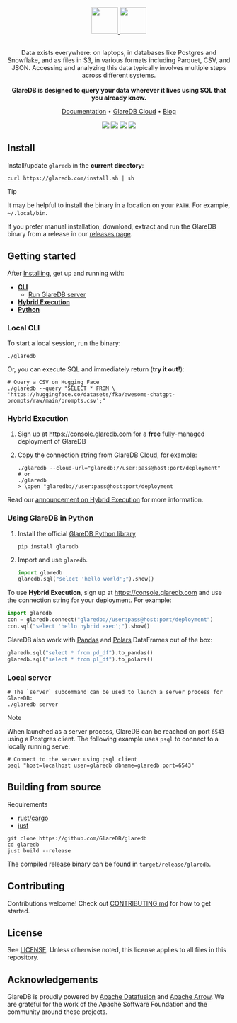 <!-- markdownlint-disable no-inline-html -->
<!-- markdownlint-disable first-line-h1 -->
<div align="center">
  <a href="https://glaredb.com#gh-light-mode-only">
    <img src="https://docs.glaredb.com/assets/logo.svg" height="60q">
  </a>
  <a href="https://glaredb.com#gh-dark-mode-only">
    <img src="https://glaredb.com/logo.svg" height="60">
  </a>
</div>
<br/>
<p align="center">
Data exists everywhere: on laptops, in databases like Postgres and Snowflake, and as files in S3, in various formats including Parquet, CSV, and JSON. Accessing and analyzing this data typically involves multiple steps across different systems.<br/> <br/> <b>GlareDB is designed to query your data wherever it lives using SQL that you
already know.</b>
</p>
<p align="center">
<a href="https://docs.glaredb.com">Documentation</a> •
<a href="https://console.glaredb.com>">GlareDB Cloud</a> •
<a href="https://glaredb.com/blog">Blog</a>
</p>

<div align="center">
<a href="https://github.com/GlareDB/glaredb/releases"><img src="https://img.shields.io/github/v/release/glaredb/glaredb?display_name=tag&style=flat-square"></img></a>
<a href="https://pypi.org/project/glaredb"><img src="https://img.shields.io/pypi/v/glaredb?style=flat-square"</img></a>
<a href="https://twitter.com/glaredb"><img src="https://img.shields.io/twitter/follow/glaredb?color=blue&logo=twitter&style=flat-square"></img></a>
<a href="https://discord.gg/2D7qxC5xkf"><img src="https://img.shields.io/static/v1?label=Chat on Discord&message= &color=360066&style=flat-square"></img></a>
</div>

## Install

Install/update `glaredb` in the **current directory**:

```shell
curl https://glaredb.com/install.sh | sh
```

> [!TIP]
> It may be helpful to install the binary in a location on your `PATH`. For example, `~/.local/bin`.
>
> If you prefer manual installation, download, extract and run the GlareDB binary
> from a release in our [releases page].


## Getting started

After [Installing](#install), get up and running with:

- [**CLI**](#local-cli)
  - [Run GlareDB server](#local-server)
- [**Hybrid Execution**](#hybrid-execution)
- [**Python**](#using-glaredb-in-python)

### Local CLI

To start a local session, run the binary:

```shell
./glaredb
```

Or, you can execute SQL and immediately return (**try it out!**):

```shell
# Query a CSV on Hugging Face
./glaredb --query "SELECT * FROM \
'https://huggingface.co/datasets/fka/awesome-chatgpt-prompts/raw/main/prompts.csv';"
```

### Hybrid Execution

1. Sign up at <https://console.glaredb.com> for a **free** fully-managed
   deployment of GlareDB
2. Copy the connection string from GlareDB Cloud, for example:

   ```shell
   ./glaredb --cloud-url="glaredb://user:pass@host:port/deployment"
   # or
   ./glaredb
   > \open "glaredb://user:pass@host:port/deployment
   ```

Read our [announcement on Hybrid Execution] for more information.

### Using GlareDB in Python

1. Install the official [GlareDB Python library]

   ```shell
   pip install glaredb
   ```

2. Import and use `glaredb`.

   ```python
   import glaredb
   glaredb.sql("select 'hello world';").show()
   ```

To use **Hybrid Execution**, sign up at <https://console.glaredb.com> and
use the connection string for your deployment. For example:

```python
import glaredb
con = glaredb.connect("glaredb://user:pass@host:port/deployment")
con.sql("select 'hello hybrid exec';").show()
```

GlareDB also work with [Pandas] and [Polars] DataFrames out of the box:

```py
glaredb.sql("select * from pd_df").to_pandas()
glaredb.sql("select * from pl_df").to_polars()
```

### Local server

```shell
# The `server` subcommand can be used to launch a server process for GlareDB:
./glaredb server
```

> [!NOTE]
> When launched as a server process, GlareDB can be reached on port `6543` using a
> Postgres client. The following example uses `psql` to connect to a locally
> running serve:


```shell
# Connect to the server using psql client
psql "host=localhost user=glaredb dbname=glaredb port=6543"
```

## Building from source

Requirements

- [rust/cargo](https://rustup.rs/)
- [just](https://just.systems)

```shell
git clone https://github.com/GlareDB/glaredb
cd glaredb
just build --release
```

The compiled release binary can be found in `target/release/glaredb`.

## Contributing

Contributions welcome! Check out [CONTRIBUTING.md](CONTRIBUTING.md) for how to get started.

## License

See [LICENSE](./LICENSE). Unless otherwise noted, this license applies to all files in
this repository.

## Acknowledgements

GlareDB is proudly powered by [Apache Datafusion](https://arrow.apache.org/datafusion/) and [Apache Arrow](https://arrow.apache.org/). We are grateful for the work of the Apache Software Foundation and the community around these projects.

[Postgres]: https://docs.glaredb.com/docs/data-sources/supported/postgres.html
[Snowflake]: https://docs.glaredb.com/docs/data-sources/supported/snowflake.html
[files in S3]: https://docs.glaredb.com/docs/data-sources/supported/s3
[releases page]: https://github.com/GlareDB/glaredb/releases
[announcement on Hybrid Execution]: https://glaredb.com/blog/hybrid-execution
[GlareDB Python library]: https://pypi.org/project/glaredb/
[Pandas]: https://github.com/pandas-dev/pandas
[Polars]: https://github.com/pola-rs/polars
[supported data sources]: https://docs.glaredb.com/docs/data-sources/supported/
